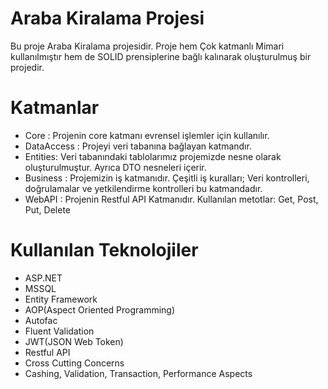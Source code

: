 # Araba Kiralama Projesi
Bu proje Araba Kiralama projesidir. Proje hem Çok katmanlı Mimari kullanılmıştır hem de SOLID prensiplerine bağlı kalınarak oluşturulmuş bir projedir.

# Katmanlar
- Core : Projenin core katmanı evrensel işlemler için kullanılır.
- DataAccess : Projeyi veri tabanına bağlayan katmandır.
- Entities: Veri tabanındaki tablolarımız projemizde nesne olarak oluşturulmuştur. Ayrıca DTO nesneleri içerir.
- Business : Projemizin iş katmanıdır. Çeşitli iş kuralları; Veri kontrolleri, doğrulamalar ve yetkilendirme kontrolleri bu katmandadır.
- WebAPI : Projenin Restful API Katmanıdır. Kullanılan metotlar: Get, Post, Put, Delete

# Kullanılan Teknolojiler

- ASP.NET
- MSSQL
- Entity Framework
- AOP(Aspect Oriented Programming)
- Autofac
- Fluent Validation
- JWT(JSON Web Token)
- Restful API
- Cross Cutting Concerns
- Cashing, Validation, Transaction, Performance Aspects
